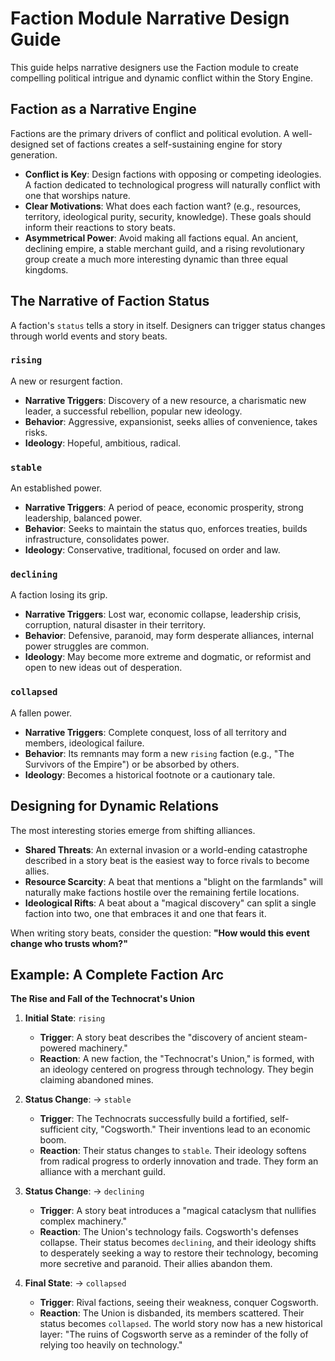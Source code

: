 # Faction Module Narrative Design Guide

This guide helps narrative designers use the Faction module to create compelling political intrigue and dynamic conflict within the Story Engine.

## Faction as a Narrative Engine

Factions are the primary drivers of conflict and political evolution. A well-designed set of factions creates a self-sustaining engine for story generation.

- **Conflict is Key**: Design factions with opposing or competing ideologies. A faction dedicated to technological progress will naturally conflict with one that worships nature.
- **Clear Motivations**: What does each faction want? (e.g., resources, territory, ideological purity, security, knowledge). These goals should inform their reactions to story beats.
- **Asymmetrical Power**: Avoid making all factions equal. An ancient, declining empire, a stable merchant guild, and a rising revolutionary group create a much more interesting dynamic than three equal kingdoms.

## The Narrative of Faction Status

A faction's `status` tells a story in itself. Designers can trigger status changes through world events and story beats.

### `rising`
A new or resurgent faction.
- **Narrative Triggers**: Discovery of a new resource, a charismatic new leader, a successful rebellion, popular new ideology.
- **Behavior**: Aggressive, expansionist, seeks allies of convenience, takes risks.
- **Ideology**: Hopeful, ambitious, radical.

### `stable`
An established power.
- **Narrative Triggers**: A period of peace, economic prosperity, strong leadership, balanced power.
- **Behavior**: Seeks to maintain the status quo, enforces treaties, builds infrastructure, consolidates power.
- **Ideology**: Conservative, traditional, focused on order and law.

### `declining`
A faction losing its grip.
- **Narrative Triggers**: Lost war, economic collapse, leadership crisis, corruption, natural disaster in their territory.
- **Behavior**: Defensive, paranoid, may form desperate alliances, internal power struggles are common.
- **Ideology**: May become more extreme and dogmatic, or reformist and open to new ideas out of desperation.

### `collapsed`
A fallen power.
- **Narrative Triggers**: Complete conquest, loss of all territory and members, ideological failure.
- **Behavior**: Its remnants may form a new `rising` faction (e.g., "The Survivors of the Empire") or be absorbed by others.
- **Ideology**: Becomes a historical footnote or a cautionary tale.

## Designing for Dynamic Relations

The most interesting stories emerge from shifting alliances.

- **Shared Threats**: An external invasion or a world-ending catastrophe described in a story beat is the easiest way to force rivals to become allies.
- **Resource Scarcity**: A beat that mentions a "blight on the farmlands" will naturally make factions hostile over the remaining fertile locations.
- **Ideological Rifts**: A beat about a "magical discovery" can split a single faction into two, one that embraces it and one that fears it.

When writing story beats, consider the question: **"How would this event change who trusts whom?"**

## Example: A Complete Faction Arc

**The Rise and Fall of the Technocrat's Union**

1.  **Initial State**: `rising`
    - **Trigger**: A story beat describes the "discovery of ancient steam-powered machinery."
    - **Reaction**: A new faction, the "Technocrat's Union," is formed, with an ideology centered on progress through technology. They begin claiming abandoned mines.

2.  **Status Change**: → `stable`
    - **Trigger**: The Technocrats successfully build a fortified, self-sufficient city, "Cogsworth." Their inventions lead to an economic boom.
    - **Reaction**: Their status changes to `stable`. Their ideology softens from radical progress to orderly innovation and trade. They form an alliance with a merchant guild.

3.  **Status Change**: → `declining`
    - **Trigger**: A story beat introduces a "magical cataclysm that nullifies complex machinery."
    - **Reaction**: The Union's technology fails. Cogsworth's defenses collapse. Their status becomes `declining`, and their ideology shifts to desperately seeking a way to restore their technology, becoming more secretive and paranoid. Their allies abandon them.

4.  **Final State**: → `collapsed`
    - **Trigger**: Rival factions, seeing their weakness, conquer Cogsworth.
    - **Reaction**: The Union is disbanded, its members scattered. Their status becomes `collapsed`. The world story now has a new historical layer: "The ruins of Cogsworth serve as a reminder of the folly of relying too heavily on technology."
```